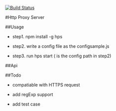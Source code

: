 [![Build Status](https://travis-ci.org/devWayne/claws.svg?branch=master)](https://travis-ci.org/devWayne/claws)

#Http Proxy Server

##Usage

- step1. npm install -g hps

- step2. write a config file as the configsample.js

- step3. run hps start <path>(<path> is the config path in step2)


##Api

##Todo

- compatiable with HTTPS request

- add regExp support

- add test case
